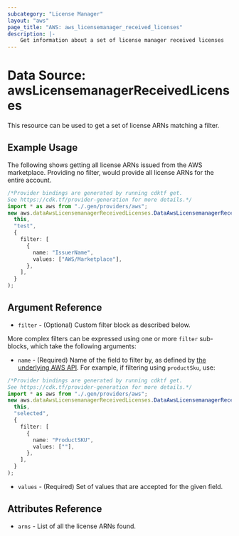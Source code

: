 ```yaml
---
subcategory: "License Manager"
layout: "aws"
page_title: "AWS: aws_licensemanager_received_licenses"
description: |-
    Get information about a set of license manager received licenses
---
```


# Data Source: awsLicensemanagerReceivedLicenses

This resource can be used to get a set of license ARNs matching a filter.

## Example Usage

The following shows getting all license ARNs issued from the AWS marketplace. Providing no filter, would provide all license ARNs for the entire account.

```typescript
/*Provider bindings are generated by running cdktf get.
See https://cdk.tf/provider-generation for more details.*/
import * as aws from "./.gen/providers/aws";
new aws.dataAwsLicensemanagerReceivedLicenses.DataAwsLicensemanagerReceivedLicenses(
  this,
  "test",
  {
    filter: [
      {
        name: "IssuerName",
        values: ["AWS/Marketplace"],
      },
    ],
  }
);

```

## Argument Reference

* `filter` - (Optional) Custom filter block as described below.

More complex filters can be expressed using one or more `filter` sub-blocks,
which take the following arguments:

* `name` - (Required) Name of the field to filter by, as defined by
  [the underlying AWS API](https://docs.aws.amazon.com/license-manager/latest/APIReference/API_ListReceivedLicenses.html#API_ListReceivedLicenses_RequestSyntax).
  For example, if filtering using `productSku`, use:

```typescript
/*Provider bindings are generated by running cdktf get.
See https://cdk.tf/provider-generation for more details.*/
import * as aws from "./.gen/providers/aws";
new aws.dataAwsLicensemanagerReceivedLicenses.DataAwsLicensemanagerReceivedLicenses(
  this,
  "selected",
  {
    filter: [
      {
        name: "ProductSKU",
        values: [""],
      },
    ],
  }
);

```

* `values` - (Required) Set of values that are accepted for the given field.

## Attributes Reference

* `arns` - List of all the license ARNs found.
